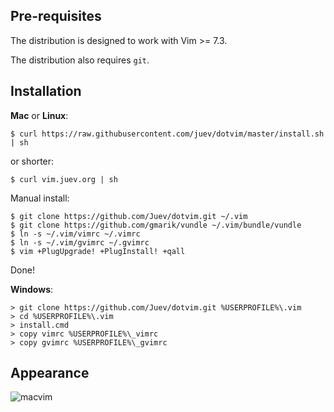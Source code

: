 ## Pre-requisites

The distribution is designed to work with Vim >= 7.3.

The distribution also requires `git`.

## Installation

**Mac** or **Linux**:

    $ curl https://raw.githubusercontent.com/juev/dotvim/master/install.sh | sh

or shorter:

    $ curl vim.juev.org | sh

Manual install:

    $ git clone https://github.com/Juev/dotvim.git ~/.vim
    $ git clone https://github.com/gmarik/vundle ~/.vim/bundle/vundle
    $ ln -s ~/.vim/vimrc ~/.vimrc
    $ ln -s ~/.vim/gvimrc ~/.gvimrc
    $ vim +PlugUpgrade! +PlugInstall! +qall

Done!

**Windows**:

    > git clone https://github.com/Juev/dotvim.git %USERPROFILE%\.vim
    > cd %USERPROFILE%\.vim
    > install.cmd
    > copy vimrc %USERPROFILE%\_vimrc
    > copy gvimrc %USERPROFILE%\_gvimrc

## Appearance

![macvim](http://juev.s3.amazonaws.com/macvim.png "MacVim")
